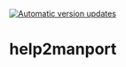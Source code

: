 [![Automatic version updates](https://github.com/ZOSOpenTools/help2manport/actions/workflows/bump.yml/badge.svg)](https://github.com/ZOSOpenTools/help2manport/actions/workflows/bump.yml)

# help2manport
